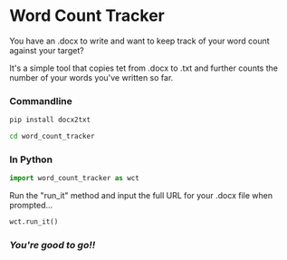 # Word Count Tracker
You have an .docx to write and want to keep track of your word count against your target?

It's a simple tool that copies tet from .docx to .txt and further counts the number of your words you've written so far.

<h3> Commandline </h3>

```bash
pip install docx2txt

cd word_count_tracker
```

<h3> In Python </h3>

```python
import word_count_tracker as wct
```

Run the "run_it" method and input the full URL for your .docx file when prompted...

```python
wct.run_it()
```


### _You're good to go!!_
